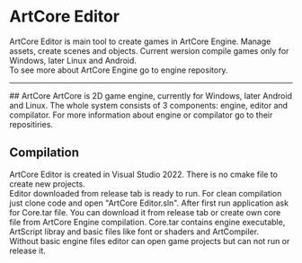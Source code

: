 # ArtCore Editor
ArtCore Editor is main tool to create games in ArtCore Engine. Manage assets, create scenes and objects. Current wersion compile games only for Windows, later Linux and Android.<br>
To see more about ArtCore Engine go to engine repository.
<hr>
## ArtCore
ArtCore is 2D game engine, currently for Windows, later Android and Linux. The whole system consists of 3 components: engine, editor and compilator. For more information about engine or compilator go to their repositiries.<br>

## Compilation
ArtCore Editor is created in Visual Studio 2022. There is no cmake file to create new projects.<br>
Editor downloaded from release tab is ready to run. For clean compilation just clone code and open "ArtCore Editor.sln". After first run application ask for Core.tar file.
You can download it from release tab or create own core file from ArtCore Engine compilation. Core.tar contains engine executable, ArtScript libray and basic files like font or shaders and ArtCompiler.<br>
Without basic engine files editor can open game projects but can not run or release it.
